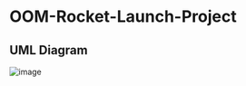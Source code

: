 # OOM-Rocket-Launch-Project
## UML Diagram
![image](https://user-images.githubusercontent.com/76404817/155457898-312752af-e5a6-4b1d-a1ff-3ef4e7b53b38.png)
